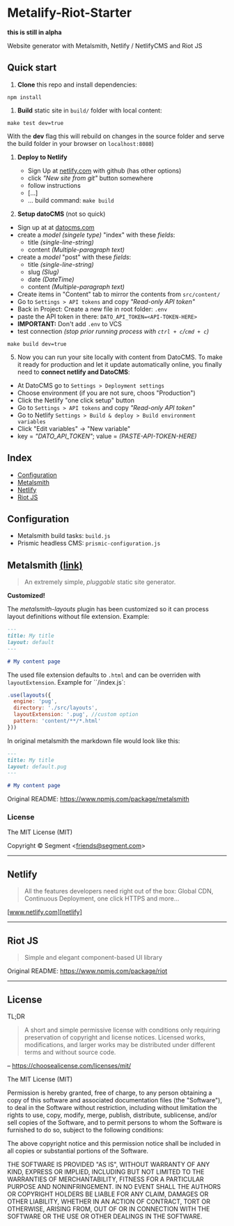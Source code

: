 # Metalify-Riot-Starter

**this is still in alpha**

Website generator with Metalsmith, Netlify / NetlifyCMS and Riot JS

## Quick start

1. **Clone** this repo and install dependencies:

  ```
  npm install
  ```

1. **Build** static site in `build/` folder with local content:

  ```
  make test dev=true
  ```

  With the **dev** flag this will rebuild on changes in the source folder and serve the build folder in your browser on `localhost:8080`)

1. **Deploy to Netlify**

   - Sign Up at [netlify.com][netlify] with github (has other options)
   - click _"New site from git"_ button somewhere
   - follow instructions
    - […]
    - … build command: `make build`

1. **Setup datoCMS** (not so quick)

  - Sign up at at [datocms.com][dato]
  - create a *model (singele type)* "index" with these *fields*:
    - title *(single-line-string)*
    - content *(Multiple-paragraph text)*
  - create a *model* "post" with these *fields*:
    - title *(single-line-string)*
    - slug *(Slug)*
    - date *(DateTime)*
    - content *(Multiple-paragraph text)*
  - Create items in "Content" tab to mirror the contents from `src/content/`
  - Go to `Settings > API tokens` and copy *"Read-only API token"*
  - Back in Project: Create a new file in root folder: `.env`
  - paste the API token in there: `DATO_API_TOKEN=<API-TOKEN-HERE>`
  - **IMPORTANT:** Don't add `.env` to VCS
  - test connection *(stop prior running process with `ctrl + c`/`cmd + c`)*
  ```
  make build dev=true
  ```

5. Now you can run your site locally with content from DatoCMS. To make it ready for production and let it update automatically online, you finally need to **connect netlify and DatoCMS**:
  - At DatoCMS go to `Settings > Deployment settings`
  - Choose environment (if you are not sure, choos "Production")
  - Click the Netlify "one click setup" button
  - Go to `Settings > API tokens` and copy *"Read-only API token"*
  - Go to Netlify `Settings > Build & deploy > Build environment variables`
  - Click "Edit variables" -> "New variable"
  - key = *"DATO_API_TOKEN"*; value = *(PASTE-API-TOKEN-HERE)*


## Index

- [Configuration]('#configuration')
- [Metalsmith]('#metalsmith')
- [Netlify]('#netlify')
- [Riot JS]('#riot-js')

## Configuration

- Metalsmith build tasks: `build.js`
- Prismic headless CMS: `prismic-configuration.js`

## Metalsmith [(link)](http://www.metalsmith.io)

> An extremely simple, _pluggable_ static site generator.

**Customized!**

The _metalsmith-layouts_ plugin has been customized so it can process layout definitions without file extension. Example:

```markdown
---
title: My title
layout: default
---

# My content page
```

The used file extension defaults to `.html` and can be overriden with `layoutExtension`. Example for ``/index.js`:

```Javascript
.use(layouts({
  engine: 'pug',
  directory: './src/layouts',
  layoutExtension: '.pug', //custom option
  pattern: 'content/**/*.html'
}))
```

In original metalsmith the markdown file would look like this:

```markdown
---
title: My title
layout: default.pug
---

# My content page
```

Original README: https://www.npmjs.com/package/metalsmith



### License

The MIT License (MIT)

Copyright &copy; Segment \<friends@segment.com\>

---

## Netlify

> All the features developers need right out of the box: Global CDN, Continuous Deployment, one click HTTPS and more…

[www.netlify.com][netlify]

---

## Riot JS

> Simple and elegant component-based UI library

Original README: https://www.npmjs.com/package/riot

---

## License

TL;DR

>A short and simple permissive license with conditions only requiring preservation of copyright and license notices. Licensed works, modifications, and larger works may be distributed under different terms and without source code.

– https://choosealicense.com/licenses/mit/

The MIT License (MIT)

Permission is hereby granted, free of charge, to any person obtaining a copy of this software and associated documentation files (the "Software"), to deal in the Software without restriction, including without limitation the rights to use, copy, modify, merge, publish, distribute, sublicense, and/or sell copies of the Software, and to permit persons to whom the Software is furnished to do so, subject to the following conditions:

The above copyright notice and this permission notice shall be included in all copies or substantial portions of the Software.

THE SOFTWARE IS PROVIDED "AS IS", WITHOUT WARRANTY OF ANY KIND, EXPRESS OR IMPLIED, INCLUDING BUT NOT LIMITED TO THE WARRANTIES OF MERCHANTABILITY, FITNESS FOR A PARTICULAR PURPOSE AND NONINFRINGEMENT. IN NO EVENT SHALL THE AUTHORS OR COPYRIGHT HOLDERS BE LIABLE FOR ANY CLAIM, DAMAGES OR OTHER LIABILITY, WHETHER IN AN ACTION OF CONTRACT, TORT OR OTHERWISE, ARISING FROM, OUT OF OR IN CONNECTION WITH THE SOFTWARE OR THE USE OR OTHER DEALINGS IN THE SOFTWARE.



[netlify]: https://www.netlify.com
[dato]: https://www.datocms.com
